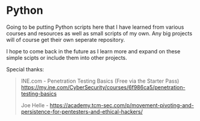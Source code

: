# Python

Going to be putting Python scripts here that I have learned from various courses and resources as well as small scripts of my own. Any big projects will of course get their 
own seperate repository.

I hope to come back in the future as I learn more and expand on these simple scipts or include them into other projects.

Special thanks:

> INE.com - Penetration Testing Basics (Free via the Starter Pass) https://my.ine.com/CyberSecurity/courses/6f986ca5/penetration-testing-basics
> 
> Joe Helle - https://academy.tcm-sec.com/p/movement-pivoting-and-persistence-for-pentesters-and-ethical-hackers/
